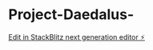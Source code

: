 # Project-Daedalus-

[Edit in StackBlitz next generation editor ⚡️](https://stackblitz.com/~/github.com/DeclanMcrory/Project-Daedalus-)
